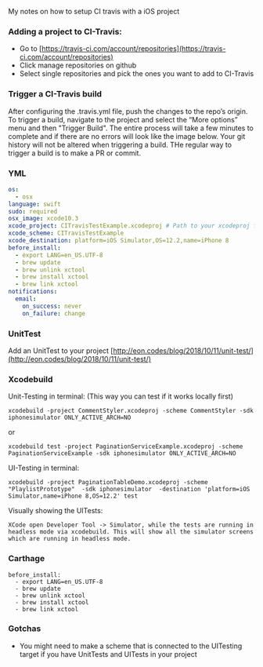 My notes on how to setup CI travis with a iOS project<!--more-->

### Adding a project to CI-Travis:  
- Go to [https://travis-ci.com/account/repositories](https://travis-ci.com/account/repositories)
- Click manage repositories on github
- Select single repositories and pick the ones you want to add to CI-Travis

### Trigger a CI-Travis build
After configuring the .travis.yml file, push the changes to the repo’s origin. To trigger a build, navigate to the project and select the “More options” menu and then "Trigger Build". The entire process will take a few minutes to complete and if there are no errors will look like the image below. Your git history will not be altered when triggering a build. THe regular way to trigger a build is to make a PR or commit.

### YML

```yml
os:
  - osx
language: swift
sudo: required
osx_image: xcode10.3
xcode_project: CITravisTestExample.xcodeproj # Path to your xcodeproj folder
xcode_scheme: CITravisTestExample
xcode_destination: platform=iOS Simulator,OS=12.2,name=iPhone 8
before_install:
  - export LANG=en_US.UTF-8
  - brew update
  - brew unlink xctool
  - brew install xctool
  - brew link xctool
notifications:
  email:
    on_success: never
    on_failure: change
```

### UnitTest
Add an UnitTest to your project [http://eon.codes/blog/2018/10/11/unit-test/](http://eon.codes/blog/2018/10/11/unit-test/)

### Xcodebuild
Unit-Testing in terminal:  (This way you can test if it works locally first)
```
xcodebuild -project CommentStyler.xcodeproj -scheme CommentStyler -sdk iphonesimulator ONLY_ACTIVE_ARCH=NO
```
or
```
xcodebuild test -project PaginationServiceExample.xcodeproj -scheme PaginationServiceExample -sdk iphonesimulator ONLY_ACTIVE_ARCH=NO
```


UI-Testing in terminal:
```
xcodebuild -project PaginationTableDemo.xcodeproj -scheme "PlaylistPrototype"  -sdk iphonesimulator  -destination 'platform=iOS Simulator,name=iPhone 8,OS=12.2' test
```
Visually showing the UITests:
```
XCode open Developer Tool -> Simulator, while the tests are running in headless mode via xcodebuild. This will show all the simulator screens which are running in headless mode.
```

### Carthage
```
before_install:
  - export LANG=en_US.UTF-8
  - brew update
  - brew unlink xctool
  - brew install xctool
  - brew link xctool
```

### Gotchas
- You might need to make a scheme that is connected to the UITesting target if you have UnitTests and UITests in your project
